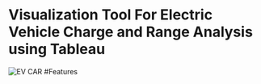 # Visualization Tool For Electric Vehicle Charge and Range Analysis using Tableau
![EV CAR](https://github.com/user-attachments/assets/9a85081b-66ab-406e-b21e-1b365e26d2c5)
#Features


